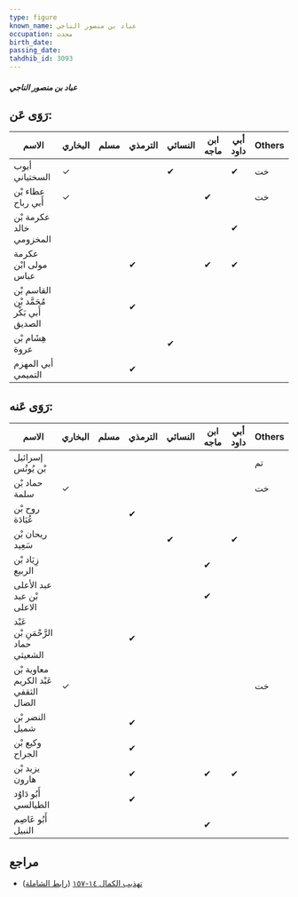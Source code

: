 ```yaml
---
type: figure
known_name: عباد بن منصور الناجي
occupation: محدث
birth_date:
passing_date:
tahdhib_id: 3093
---
```

##### عباد بن منصور الناجي

## رَوَى عَن:
| الاسم                                     | البخاري | مسلم | الترمذي | النسائي | ابن ماجه | أبي داود | Others |
| ----------------------------------------- | ------- | ---- | ------- | ------- | -------- | -------- | ------ |
| أيوب السختياني                            | ✓       |      |         | ✔       |          | ✔        | خت     |
| عطاء بْن أَبي رباح                        | ✓       |      |         |         | ✔        |          | خت     |
| عكرمة بْن خالد المخزومي                   |         |      |         |         |          | ✔        |        |
| عكرمة مولى ابْن عباس                      |         |      | ✔       |         | ✔        | ✔        |        |
| القاسم بْن مُحَمَّد بْن أَبي بَكْر الصديق |         |      | ✔       |         |          |          |        |
| هِشَام بْن عروة                           |         |      |         | ✔       |          |          |        |
| أبي المهزم التميمي                        |         |      | ✔       |         |          |          |        |
## رَوَى عَنه:
| الاسم                                | البخاري | مسلم | الترمذي | النسائي | ابن ماجه | أبي داود | Others |
| ------------------------------------ | ------- | ---- | ------- | ------- | -------- | -------- | ------ |
| إسرائيل بْن يُونُس                   |         |      |         |         |          |          | تم     |
| حماد بْن سلمة                        | ✓       |      |         |         |          |          | خت     |
| روح بْن عُبَادَة                     |         |      | ✔       |         |          |          |        |
| ريحان بْن سَعِيد                     |         |      |         | ✔       |          | ✔        |        |
| زِيَاد بْن الربيع                    |         |      |         |         | ✔        |          |        |
| عبد الأعلى بْن عبد الاعلى            |         |      |         |         | ✔        |          |        |
| عَبْد الرَّحْمَنِ بْن حماد الشعيثي   |         |      | ✔       |         |          |          |        |
| معاوية بْن عَبْد الكريم الثقفي الضال | ✓       |      |         |         |          |          | خت     |
| النضر بْن شميل                       |         |      | ✔       |         |          |          |        |
| وكيع بْن الجراح                      |         |      | ✔       |         |          |          |        |
| يزيد بْن هارون                       |         |      | ✔       |         | ✔        | ✔        |        |
| أَبُو دَاوُد الطيالسي                |         |      | ✔       |         |          |          |        |
| أَبُو عَاصِم النبيل                  |         |      |         |         | ✔        |          |        |
## مراجع
- [تهذيب الكمال ١٤-١٥٧](obsidian://open?vault=Tahdhib-al-Kamal&file=Figures/٣٠٩٣-عباد%20بن%20منصور%20الناجي) ([رابط الشاملة](https://shamela.ws/book/3722/7085))